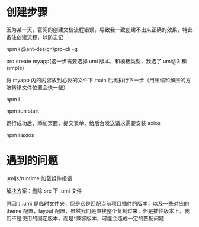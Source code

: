 # 创建步骤

因为某一天，官网的创建文档流程错误，导致我一致创建不出来正确的效果，特此备注创建流程，以防忘记

npm i @ant-design/pro-cli -g

pro create myapp(这一步需要选择 umi 版本，和模板类型，我选了 umi@3 和 simple)

将 myapp 内的内容放到心仪的文件下 main 后再执行下一步（用压缩和解压的方法转移文件位置会快一些）

npm i

npm run start

运行成功后，添加页面，提交表单，给后台发送请求需要安装 axios

npm i axios

# 遇到的问题

umijs/runtime 加载组件报错

解决方案：删除 src 下 .umi 文件

原因：.umi 是临时文件夹，但是它是匹配当前项目插件的版本，以及一些对应的 theme 配置，layout 配置，虽然我们是直接整个复制过来，但是插件版本上，我们不是使用的固定版本，而是^兼容版本，可能会造成一定的匹配问题
